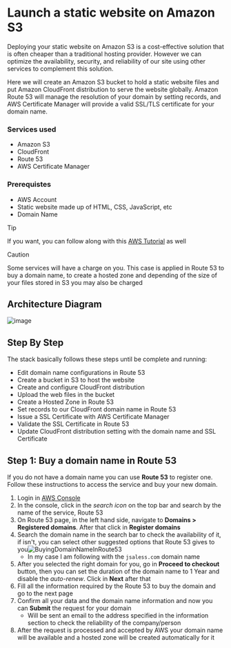 # Launch a static website on Amazon S3

Deploying your static website on Amazon S3 is a cost-effective solution that is often cheaper than a traditional hosting provider. However we can optimize the availability, security, and reliability of our site using other services to complement this solution.

Here we will create an Amazon S3 bucket to hold a static website files and put Amazon CloudFront distribution to serve the website globally. Amazon Route 53 will manage the resolution of your domain by setting records, and AWS Certificate Manager will provide a valid SSL/TLS certificate for your domain name.

### Services used

- Amazon S3
- CloudFront
- Route 53
- AWS Certificate Manager

### Prerequistes

- AWS Account
- Static website made up of HTML, CSS, JavaScript, etc
- Domain Name

> [!TIP]
> If you want, you can follow along with this [AWS Tutorial](https://docs.aws.amazon.com/AmazonS3/latest/userguide/website-hosting-custom-domain-walkthrough.html) as well

> [!CAUTION]
> Some services will have a charge on you. This case is applied in Route 53 to buy a domain name, to create a hosted zone and depending of the size of your files stored in S3 you may also be charged

## Architecture Diagram

![image](https://github.com/jsaless/static-website-on-amazon-s3/assets/128498851/cb784725-7b1e-4f38-96e0-01663b3bc859)

## Step By Step

The stack basically follows these steps until be complete and running:

- Edit domain name configurations in Route 53
- Create a bucket in S3 to host the website
- Create and configure CloudFront distribution
- Upload the web files in the bucket
- Create a Hosted Zone in Route 53
- Set records to our CloudFront domain name in Route 53
- Issue a SSL Certificate with AWS Certificate Manager
- Validate the SSL Certificate in Route 53
- Update CloudFront distribution setting with the domain name and SSL Certificate

## Step 1: Buy a domain name in Route 53

If you do not have a domain name you can use **Route 53** to register one. Follow these instructions to access the service and buy your new domain.

1. Login in [AWS Console](https://console.aws.amazon.com/console/home?nc2=h_ct&src=header-signin)
2. In the console, click in the _search icon_ on the top bar and search by the name of the service, Route 53
3. On Route 53 page, in the left hand side, navigate to **Domains > Registered domains**. After that click in **Register domains**
4. Search the domain name in the search bar to check the availability of it, if isn't, you can select other suggested options that Route 53 gives to you![BuyingDomainNameInRoute53](https://github.com/jsaless/static-website-on-amazon-s3/assets/128498851/baad309b-770a-4459-9291-4553271ef858)
   - In my case I am following with the `jsaless.com` domain name
5. After you selected the right domain for you, go in **Proceed to checkout** button, then you can set the duration of the domain name to 1 Year and disable the _auto-renew_. Click in **Next** after that
6. Fill all the information required by the Route 53 to buy the domain and go to the next page
7. Confirm all your data and the domain name information and now you can **Submit** the request for your domain
   - Will be sent an email to the address specified in the information section to check the reliability of the company/person
8. After the request is processed and accepted by AWS your domain name will be available and a hosted zone will be created automatically for it
